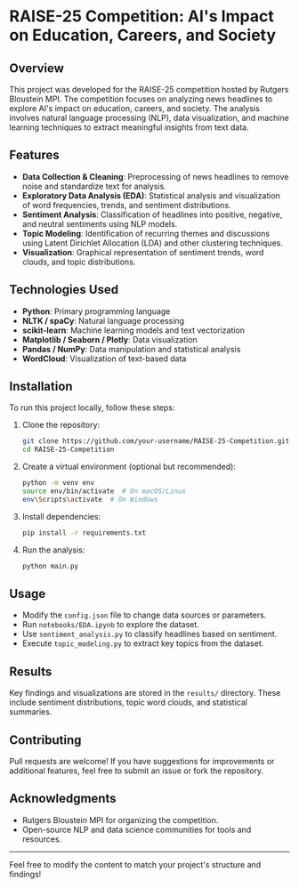 # RAISE-25 Competition: AI's Impact on Education, Careers, and Society

## Overview
This project was developed for the RAISE-25 competition hosted by Rutgers Bloustein MPI. The competition focuses on analyzing news headlines to explore AI's impact on education, careers, and society. The analysis involves natural language processing (NLP), data visualization, and machine learning techniques to extract meaningful insights from text data.

## Features
- **Data Collection & Cleaning**: Preprocessing of news headlines to remove noise and standardize text for analysis.
- **Exploratory Data Analysis (EDA)**: Statistical analysis and visualization of word frequencies, trends, and sentiment distributions.
- **Sentiment Analysis**: Classification of headlines into positive, negative, and neutral sentiments using NLP models.
- **Topic Modeling**: Identification of recurring themes and discussions using Latent Dirichlet Allocation (LDA) and other clustering techniques.
- **Visualization**: Graphical representation of sentiment trends, word clouds, and topic distributions.

## Technologies Used
- **Python**: Primary programming language
- **NLTK / spaCy**: Natural language processing
- **scikit-learn**: Machine learning models and text vectorization
- **Matplotlib / Seaborn / Plotly**: Data visualization
- **Pandas / NumPy**: Data manipulation and statistical analysis
- **WordCloud**: Visualization of text-based data

## Installation
To run this project locally, follow these steps:

1. Clone the repository:
   ```sh
   git clone https://github.com/your-username/RAISE-25-Competition.git
   cd RAISE-25-Competition
   ```
2. Create a virtual environment (optional but recommended):
   ```sh
   python -m venv env
   source env/bin/activate  # On macOS/Linux
   env\Scripts\activate  # On Windows
   ```
3. Install dependencies:
   ```sh
   pip install -r requirements.txt
   ```
4. Run the analysis:
   ```sh
   python main.py
   ```

## Usage
- Modify the `config.json` file to change data sources or parameters.
- Run `notebooks/EDA.ipynb` to explore the dataset.
- Use `sentiment_analysis.py` to classify headlines based on sentiment.
- Execute `topic_modeling.py` to extract key topics from the dataset.

## Results
Key findings and visualizations are stored in the `results/` directory. These include sentiment distributions, topic word clouds, and statistical summaries.

## Contributing
Pull requests are welcome! If you have suggestions for improvements or additional features, feel free to submit an issue or fork the repository.

## Acknowledgments
- Rutgers Bloustein MPI for organizing the competition.
- Open-source NLP and data science communities for tools and resources.

---
Feel free to modify the content to match your project's structure and findings!

